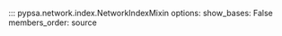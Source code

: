 ::: pypsa.network.index.NetworkIndexMixin
    options:
        show_bases: False
        members_order: source